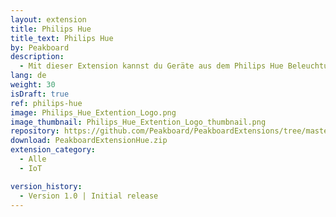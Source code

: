 ```yaml
---
layout: extension
title: Philips Hue
title_text: Philips Hue
by: Peakboard
description: 
  - Mit dieser Extension kannst du Geräte aus dem Philips Hue Beleuchtungssystem über die Hue Bridge als Datenquelle in Peakboard anbinden. Die Datenquelle ermöglicht es, Daten über den Zustand (ein / aus) sowie den Helligkeitswert einer jeden angelegten Lichtquelle auszulesen oder zurückzuschreiben. So kann mittels Peakboard ganz leicht ein interaktives Dashboard zur Steuerung der Philips Hue Beleuchtung erstellt werden.
lang: de
weight: 30
isDraft: true
ref: philips-hue
image: Philips_Hue_Extention_Logo.png
image_thumbnail: Philips_Hue_Extention_Logo_thumbnail.png
repository: https://github.com/Peakboard/PeakboardExtensions/tree/master/Hue
download: PeakboardExtensionHue.zip
extension_category:
  - Alle
  - IoT

version_history:
  - Version 1.0 | Initial release
---
```


